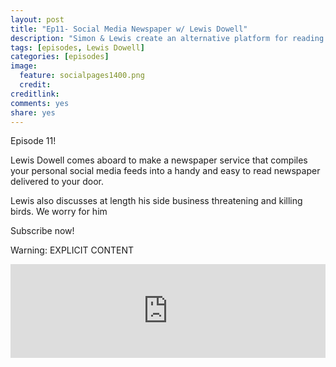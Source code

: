 ```yaml
---
layout: post
title: "Ep11- Social Media Newspaper w/ Lewis Dowell"
description: "Simon & Lewis create an alternative platform for reading social media, good old fashion newsprint"
tags: [episodes, Lewis Dowell]
categories: [episodes]
image:
  feature: socialpages1400.png
  credit: 
creditlink:
comments: yes
share: yes
---
```


Episode 11!

Lewis Dowell comes aboard to make a newspaper service that compiles your personal social media feeds into a handy and easy to read newspaper delivered to your door.

Lewis also discusses at length his side business threatening and killing birds. We worry for him

Subscribe now!

Warning: EXPLICIT CONTENT

<iframe src="https://www.omnycontent.com/w/player/?orgId=f74cc2ac-5cea-4914-99d8-a67c008ca26e&programId=df7f3c35-9d13-4dc2-baa6-a67c008d8993&clipId=00e919be-7c63-44a2-9bab-a69300370323" width="100%" height="150px" frameborder="0"></iframe>